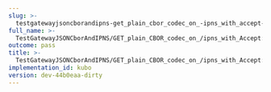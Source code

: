 ```yaml
---
slug: >-
  testgatewayjsoncborandipns-get_plain_cbor_codec_on_-ipns_with_accept-_text-html_returns_html_(dag-index-html)
full_name: >-
  TestGatewayJSONCborAndIPNS/GET_plain_CBOR_codec_on_/ipns_with_Accept:_text/html_returns_HTML_(dag-index-html)
outcome: pass
title: >-
  TestGatewayJSONCborAndIPNS/GET_plain_CBOR_codec_on_/ipns_with_Accept:_text/html_returns_HTML_(dag-index-html)
implementation_id: kubo
version: dev-44b0eaa-dirty
---
```



